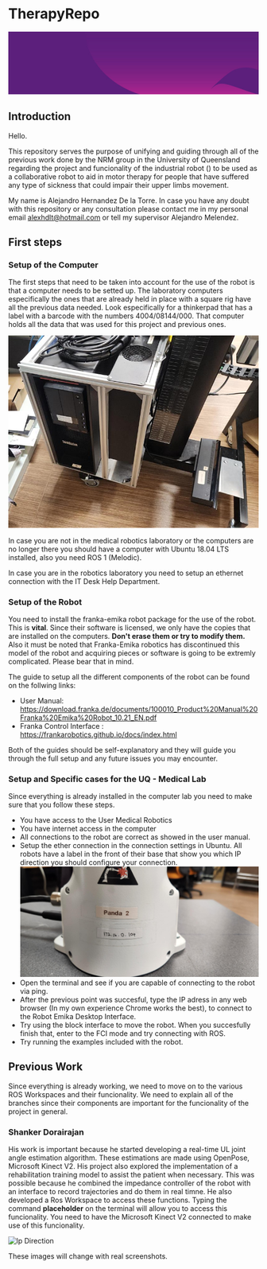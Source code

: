 # TherapyRepo

![alt text](uqbanner.jpeg "Banner")


## Introduction

Hello. 

This repository serves the purpose of unifying and guiding through all of the previous work done by the NRM group in the University of Queensland regarding the project and funcionality of the industrial robot () to be used as a collaborative robot to aid in motor therapy for people that have suffered any type of sickness that could impair their upper limbs movement.

My name is Alejandro Hernandez De la Torre. 
In case you have any doubt with this repository or any consultation please contact me in my personal email alexhdlt@hotmail.com  or tell my supervisor Alejandro Melendez.

## First steps

### Setup of the Computer

The first steps that need to be taken into account for the use of the robot is that a computer needs to be setted up. The laboratory computers especifically the ones that are already held in place with a square rig have all the previous data needed. Look especifically for a thinkerpad that has a label with a barcode with the numbers 4004/08144/000. That computer holds all the data that was used for this project and previous ones.

![Computer](RIg.jpeg "Computer")

In case you are not in the medical robotics laboratory or the computers are no longer there you should have a computer with Ubuntu 18.04 LTS installed, also you need ROS 1 (Melodic).

In case you are in the robotics laboratory you need to setup an ethernet connection with the IT Desk Help Department.  

### Setup of the Robot

You need to install the franka-emika robot package for the use of the robot. This is **vital**. Since their software is licensed, we only have the copies that are installed on the computers. **Don't erase them or try to modify them.** Also it must be noted that Franka-Emika robotics has discontinued this model of the robot and acquiring pieces or software is going to be extremly complicated. Please bear that in mind.

The guide to setup all the different components of the robot can be found on the follwing links:

- User Manual: https://download.franka.de/documents/100010_Product%20Manual%20Franka%20Emika%20Robot_10.21_EN.pdf
- Franka Control Interface : https://frankarobotics.github.io/docs/index.html

Both of the guides should be self-explanatory and they will guide you through the full setup and any future issues you may encounter. 

### Setup and Specific cases for the UQ - Medical Lab

Since everything is already installed in the computer lab you need to make sure that you follow these steps.

- You have access to the User Medical Robotics
- You have internet access in the computer 
- All connections to the robot are correct as showed in the user manual.  
- Setup the ether connection in the connection settings in Ubuntu. 
All robots have a label in the front of their base that show you which IP direction you should configure your connection.
![Ip Direction](robotbase.jpeg "IP Direction")
- Open the terminal and see if you are capable of connecting to the robot via ping.
- After the previous point was succesful, type the IP adress in any web browser (In my own experience Chrome works the best), to connect to the Robot Emika Desktop Interface.
- Try using the block interface to move the robot. When you succesfully finish that, enter to the FCI mode and try connecting with ROS. 
- Try running the examples included with the robot.

## Previous Work
Since everything is already working, we need to move on to the various ROS Workspaces and their funcionality. We need to explain all of the branches since their components are important for the funcionality of the project in general.

### Shanker Dorairajan 
His work is important because he started developing a real-time UL joint angle estimation algorithm. These estimations are made using OpenPose, Microsoft Kinect V2. His project also explored the implementation of a rehabilitation training model to assist the patient when necessary. This was possible because he combined the impedance controller of the robot with an interface to record trajectories and do them in real timne. He also developed a Ros Workspace to access these functions. Typing the command **placeholder** on the terminal will allow you to access this funcionality. You need to have the Microsoft Kinect V2 connected to make use of this funcionality.

![Ip Direction](WaterSea.jpeg "IP Direction")

These images will change with real screenshots.







